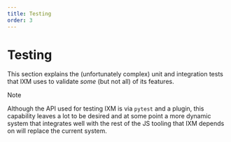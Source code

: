 ```yaml
---
title: Testing
order: 3
---
```


# Testing

This section explains the (unfortunately complex) unit and integration tests
that IXM uses to validate *some* (but not all) of its features.

> [!NOTE]
> Although the API used for testing IXM is via `pytest` and a plugin, this
> capability leaves a lot to be desired and at some point a more dynamic system
> that integrates well with the rest of the JS tooling that IXM depends on will
> replace the current system.
